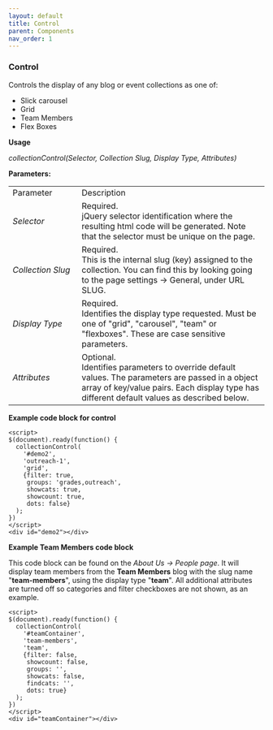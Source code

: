 ```yaml
---
layout: default
title: Control 
parent: Components 
nav_order: 1
---
```


### Control

Controls the display of any blog or event collections as one of:

- Slick carousel
- Grid
- Team Members
- Flex Boxes 

**Usage**

*collectionControl(Selector, Collection Slug, Display Type, Attributes)*

**Parameters:**

<table class="ws-table-all notranslate"> 
  <tbody>
    <tr class="tableTop">
     <td style="width:120px">Parameter</td>
     <td>Description</td>
    </tr>
    <tr>
      <td><em>Selector</em></td>
      <td>Required.<br>jQuery selector identification where the resulting html code will be generated.  Note that the selector must be unique on the page.</td>
    </tr>
    <tr>
      <td><em>Collection Slug</em></td>
      <td>Required.<br>This is the internal slug (key) assigned to the collection.  You can find this by looking going to the page settings -> General, under URL SLUG.</td>
    </tr>
    <tr>
      <td><em>Display Type</em></td>
      <td>Required.<br>Identifies the display type requested.  Must be one of "grid", "carousel", "team" or "flexboxes".  These are case sensitive parameters. </td>
    </tr>
    <tr>
      <td><em>Attributes</em></td>
      <td>Optional.<br>Identifies parameters to override default values.  The parameters are passed in a object array of key/value pairs.  Each display type has different default values as described below. </td>
    </tr>
  </tbody>
</table>


**Example code block for control**

```
<script>
$(document).ready(function() {
  collectionControl(
    '#demo2',
    'outreach-1',
    'grid',
    {filter: true, 
     groups: 'grades,outreach',
     showcats: true,
     showcount: true,
     dots: false}
  );
})
</script>
<div id="demo2"></div>
``` 

**Example Team Members code block**

This code block can be found on the *About Us -> People page*.   It will display team members from the **Team Members** blog with the slug name "**team-members**", using the display type "**team**".  All additional attributes are turned off so categories and filter checkboxes are not shown, as an example. 

```
<script>
$(document).ready(function() {
  collectionControl(
    '#teamContainer',
    'team-members',
    'team', 
    {filter: false, 
     showcount: false,
     groups: '',
     showcats: false,
     findcats: '',
     dots: true}
  );
})
</script>
<div id="teamContainer"></div>
```